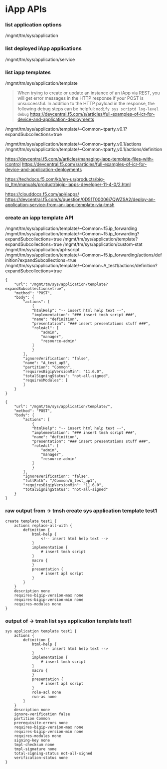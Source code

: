 










# iApp APIs

### list application options
/mgmt/tm/sys/application

### list deployed iApp applications
/mgmt/tm/sys/application/service

### list iapp templates
/mgmt/tm/sys/application/template



>When trying to create or update an instance of an iApp via REST, you will get error messages in the HTTP response if your POST is unsuccessful.  In addition to the HTTP payload in the response, the following debug steps can be helpful:
`modify sys scriptd log-level debug`
https://devcentral.f5.com/s/articles/full-examples-of-icr-for-device-and-application-deployments



/mgmt/tm/sys/application/template/~Common~tparty_v0.1?expandSubcollections=true

/mgmt/tm/sys/application/template/~Common~tparty_v0.1/actions
/mgmt/tm/sys/application/template/~Common~tparty_v0.1/actions/definition

https://devcentral.f5.com/s/articles/managing-iapp-template-files-with-icontrol
https://devcentral.f5.com/s/articles/full-examples-of-icr-for-device-and-application-deployments

https://techdocs.f5.com/kb/en-us/products/big-ip_ltm/manuals/product/bigip-iapps-developer-11-4-0/2.html

https://clouddocs.f5.com/api/iapps/
https://devcentral.f5.com/s/question/0D51T00006i7QWZSA2/deploy-an-application-service-from-an-iapp-template-via-tmsh




### create an iapp template API

/mgmt/tm/sys/application/template/~Common~f5.ip_forwarding
/mgmt/tm/sys/application/template/~Common~f5.ip_forwarding?expandSubcollections=true
/mgmt/tm/sys/application/template?expandSubcollections=true
/mgmt/tm/sys/application/custom-stat
/mgmt/tm/sys/application/apl-script
/mgmt/tm/sys/application/template/~Common~f5.ip_forwarding/actions/definition?expandSubcollections=true
/mgmt/tm/sys/application/template/~Common~A_test1/actions/definition?expandSubcollections=true

```
{
    "url": "/mgmt/tm/sys/application/template?expandSubcollections=true",
    "method": "POST",
    "body": {
        "actions": [
            {
            "htmlHelp": "-- insert html help text --",
            "implementation": "### insert tmsh script ###",
            "name": "definition",
            "presentation": "### insert presentations stuff ###",
            "roleAcl": [
                "admin",
                "manager",
                "resource-admin"
            ]
            }
        ],
        "ignoreVerification": "false",
        "name": "A_test_up5",
        "partition": "Common",
        "requiresBigipVersionMin": "11.6.0",
        "totalSigningStatus": "not-all-signed",
        "requiresModules": [
        ]
    }
}
```
```
{
    "url": "/mgmt/tm/sys/application/template/",
    "method": "POST",
    "body": {
        "actions": [
            {
            "htmlHelp": "-- insert html help text --",
            "implementation": "### insert tmsh script ###",
            "name": "definition",
            "presentation": "### insert presentations stuff ###",
            "roleAcl": [
                "admin",
                "manager",
                "resource-admin"
            ]
            }
        ],
        "ignoreVerification": "false",
        "fullPath": "/Common/A_test_up1",
        "requiresBigipVersionMin": "11.6.0",
        "totalSigningStatus": "not-all-signed"
    }
}
```


### raw output from -> tmsh create sys application template test1
```
create template test1 {
    actions replace-all-with {
        definition {
            html-help {
                <!-- insert html help text -->
            }
            implementation {
                # insert tmsh script
            }
            macro {
            }
            presentation {
                # insert apl script
            }
        }
    }
    description none
    requires-bigip-version-max none
    requires-bigip-version-min none
    requires-modules none
}
```

### output of -> tmsh list sys application template test1
```
sys application template test1 {
    actions {
        definition {
            html-help {
                <!-- insert html help text -->
            }
            implementation {
                # insert tmsh script
            }
            macro {
            }
            presentation {
                # insert apl script
            }
            role-acl none
            run-as none
        }
    }
    description none
    ignore-verification false
    partition Common
    prerequisite-errors none
    requires-bigip-version-max none
    requires-bigip-version-min none
    requires-modules none
    signing-key none
    tmpl-checksum none
    tmpl-signature none
    total-signing-status not-all-signed
    verification-status none
}
```